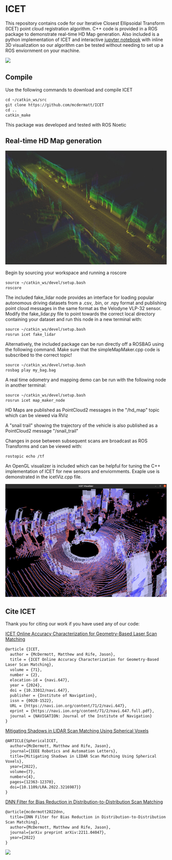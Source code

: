 # ICET

This repository contains code for our Iterative Closest Ellipsoidal Transform (ICET) point cloud registration algorithm. C++ code is provided in a ROS package to demonstrate real-time HD Map generation. Also included is a python implementation of ICET and interactive [jupyter notebook](https://github.com/mcdermatt/ICET/blob/main/python/ICET_demo.ipynb) with inline 3D visualization so our algorithm can be tested without needing to set up a ROS enviornment on your machine. 

![](https://github.com/mcdermatt/ICET/blob/main/figures/demo3.gif)

## Compile

Use the following commands to download and compile ICET
```
cd ~/catkin_ws/src
git clone https://github.com/mcdermatt/ICET
cd ..
catkin_make
```
This package was developed and tested with ROS Noetic

## Real-time HD Map generation

![](https://github.com/mcdermatt/ICET/blob/main/figures/map1.jpg)

Begin by sourcing your workspace and running a roscore
```
source ~/catkin_ws/devel/setup.bash
roscore
```

The included fake_lidar node provides an interface for loading popular autonomous driving datasets from a .csv, .bin, or .npy format and publishing point cloud messages in the same format as the Velodyne VLP-32 sensor. Modify the fake_lidar.py file to point towards the correct local directory containing your dataset and run this node in a new terminal with:

```
source ~/catkin_ws/devel/setup.bash
rosrun icet fake_lidar 
```  

Alternatively, the included package can be run directly off a ROSBAG using the following command. Make sure that the simpleMapMaker.cpp code is subscribed to the correct topic!
```
source ~/catkin_ws/devel/setup.bash
rosbag play my_bag.bag
```

A real time odometry and mapping demo can be run with the following node in another terminal:
```
source ~/catkin_ws/devel/setup.bash
rosrun icet map_maker_node
```

HD Maps are published as PointCloud2 messages in the "/hd_map" topic which can be viewed via RViz

A "snail trail" showing the trajectory of the vehicle is also published as a PointCloud2 message "/snail_trail"

Changes in pose between subsequent scans are broadcast as ROS Transforms and can be viewed with:

```
rostopic echo /tf
```
An OpenGL visualizer is included which can be helpful for tuning the C++ implementation of ICET for new sensors and enviornments. Exaple use is demonstrated in the icetViz.cpp file. 

![](https://github.com/mcdermatt/ICET/blob/main/figures/cppviz.png)

## Cite ICET

Thank you for citing our work if you have used any of our code: 

[ICET Online Accuracy Characterization for Geometry-Based Laser Scan Matching](https://navi.ion.org/content/navi/71/2/navi.647.full.pdf) 
```
@article {ICET,
  author = {McDermott, Matthew and Rife, Jason},
  title = {ICET Online Accuracy Characterization for Geometry-Based Laser Scan Matching},
  volume = {71},
  number = {2},
  elocation-id = {navi.647},
  year = {2024},
  doi = {10.33012/navi.647},
  publisher = {Institute of Navigation},
  issn = {0028-1522},
  URL = {https://navi.ion.org/content/71/2/navi.647},
  eprint = {https://navi.ion.org/content/71/2/navi.647.full.pdf},
  journal = {NAVIGATION: Journal of the Institute of Navigation}
}
```
[Mitigating Shadows in LIDAR Scan Matching Using Spherical Voxels](https://ieeexplore.ieee.org/stamp/stamp.jsp?arnumber=9928328) 
```
@ARTICLE{SphericalICET,
  author={McDermott, Matthew and Rife, Jason},
  journal={IEEE Robotics and Automation Letters}, 
  title={Mitigating Shadows in LIDAR Scan Matching Using Spherical Voxels}, 
  year={2022},
  volume={7},
  number={4},
  pages={12363-12370},
  doi={10.1109/LRA.2022.3216987}}
}
```

[DNN Filter for Bias Reduction in Distribution-to-Distribution Scan Matching](https://arxiv.org/pdf/2211.04047.pdf) 
```
@article{mcdermott2022dnn,
  title={DNN Filter for Bias Reduction in Distribution-to-Distribution Scan Matching},
  author={McDermott, Matthew and Rife, Jason},
  journal={arXiv preprint arXiv:2211.04047},
  year={2022}
}
```

![](https://github.com/mcdermatt/ICET/blob/main/demo2.gif)

